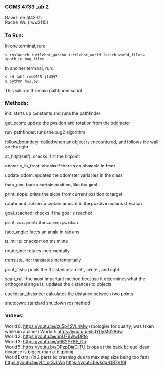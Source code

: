 ### COMS 4733 Lab 2

David Lee (jl4397)  
Rachel Wu (rww2115)  

### To Run:

In one terminal, run:
```
$ roslaunch turtlebot_gazebo turtlebot_world.launch world_file:=<path_to_bug_file>
```

In another terminal, run:
```
$ cd lab2_rww2115_jl4397
$ python hw2.py
```

This will run the main pathfinder script

### Methods: 
init: starts up constants and runs the pathfinder

get_odom: update the position and rotation from the odometer

run_pathfinder: runs the bug2 algorithm

follow_boundary: called when an object is encountered, and follows the wall on the right

at_hitpt(self): checks if at the hitpoint

obstacle_in_front: checks if there's an obstacle in front

update_odom: updates the odometer variables in the class

face_pos: face a certain position, like the goal

print_slope: prints the slope from current position to target

rotate_amt: rotates a certain amount in the positive radians direction

goal_reached: checks if the goal is reached

print_pos: prints the current position

face_angle: faces an angle in radians

is_mline: checks if on the mline

rotate_inc: rotates incrementally

translate_inc: translates incrementally

print_dists: prints the 3 distances in left, center, and right

scan_call: the most important method because it determines what the orthogonal angle is; updates the distances to objects 

euclidean_distance: calculates the distance between two points

shutdown: standard shutdown ros method


### Videos:
World 0: https://youtu.be/zu5p4SVLhMw (apologies for quality, was taken while on a plane) 
World 1: https://youtu.be/5JY0yMQ286w  
World 2: https://youtu.be/npU7BWwDPto  
World 3: https://youtu.be/q6B2PYBE_Oo  
World 5: https://youtu.be/OPzpDtaO_TU (stops at the back bc euclidean distance is bigger than at hitpoint)  
World Extra: (in 2 parts bc crashing due to max step size being too fast) 
	https://youtu.be/yLt_or3vLWo
	https://youtu.be/kdg-QB7Vf0I
 
